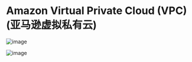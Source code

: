 # Amazon Virtual Private Cloud (VPC) (亚马逊虚拟私有云)

![image](https://user-images.githubusercontent.com/60442877/234086554-d650d7af-e6cb-4350-b181-d8dc44e239eb.png)

![image](https://user-images.githubusercontent.com/60442877/234087186-b200fb0c-4ddb-48e2-8d9d-f64468b62621.png)

